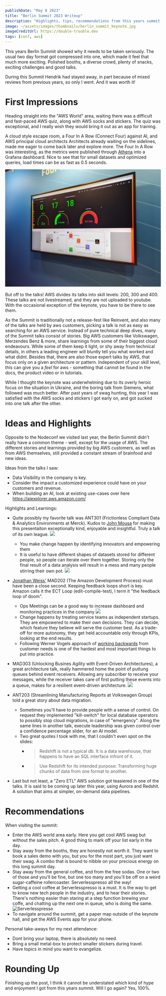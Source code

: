 ```yaml
---
publishDate: "May 8 2023"
title: "Berlin Summit 2023 Writeup"
description: "Highlights, tips, recommendations from this years summit."
image: ~/assets/images/thumbnails/berlin_summit_keynote.jpg
imageCreditUrl: https://double-trouble.dev
tags: [conf, aws]
---
```


This years Berlin Summit showed why it needs to be taken seriously. The usual two day format got
compressed into one, which made it feel that much more exciting. Polished booths, a diverse crowd,
plenty of snacks, exciting challenges and good talks.

During this Summit Hendrik had stayed away, in part because of mixed reviews from
previous years, so only I went. And it was worth it!

# First Impressions

Heading straight into the "AWS World" area, waiting there was a difficult and fast-paced AWS quiz,
along with AWS socks and stickers. The quiz was exceptional, and I really wish they would bring it
out as an app for training.

A cloud style escape room, a Four In A Row (Connect Four) against AI, and AWS principal cloud
architects Architects already waiting on the sidelines, made me eager to come back later and
explore more. The Four In A Row was interesting, as the metrics were published through
[Athena](https://docs.aws.amazon.com/athena/latest/ug/what-is.html) into a Grafana dashboard. Nice
to see that for small datasets and optimized queries, load times can be as fast as 0.5 seconds.

![4 In A Row Dashboard](/src/assets/images/berlin_summit_2023_review/berlin_summit_4_in_a_row.jpg)

But off to the talks! AWS divides its talks into skill levels: 200, 300 and 400. These talks are
not livestreamed, and they are not uploaded to youtube. With the occasional exception of the
keynote, you have to be there to see them.


As the Summit is traditionally not a release-fest like Reinvent, and also many of the talks are
held by aws customers, picking a talk is not as easy as searching for an AWS service. Instead of
pure technical deep dives, many of the Summit talks consist of stories. Big AWS customers like
Volkswagen, Merzendes Benz & more, share learnings from some of their biggest cloud
endeavours. While some of them keep it light, or shy away from technical details, in others a
leading engineer will bluntly tell you what worked and what didnt. Besides that, there are also
those expert talks by AWS, that focus only on a given architecture or pattern. Independent of
your skill level, this can give you a *feel* for aws - something that cannot be found in the docs,
the product video or in tutorials.

While I thought the keynote was underwhelming due to its overly heroic focus on the situation in
Ukraine, and the boring talk from Siemens, what followed was much better. After past years of swag
hunting, this year I was satisfied with the AWS socks and stickers I got early on, and got sucked
into one talk after the other.

# Ideas and Highlights

Opposite to the Nodeconf we visited last year, the Berlin Summit didn't really have a common
theme - well, except for the usage of AWS. The different stories and learnings provided by big AWS
customers, as well as from AWS themselves, still provided a constant stream of brainfood and new
ideas.

Ideas from the talks I saw:
- Data Visibility in the company is key.
- Consider the impact a customized experience could have on your customers and revenue.
- When building an AI, look at existing use-cases over here https://aiexplorer.aws.amazon.com/

Highlights and Learnings:
- Quite possibly my favorite talk was ANT301 (Frictionless Compliant Data & Analytics Environments
  at Merck). Kudos to [John Mousa](https://www.linkedin.com/in/johnmousa/) for making this
  presentaiton exceptionally kind, enjoyable and insightful. Truly a talk of its own league.
  ![](/src/assets/berlin_summit_2023_review/ant301_people.jpg)
  - You make change happen by identifying innovators and empowering them
  - It is useful to have different shapes of datasets stored for different people, so people can
    iterate over them together. Storing only the final result of a data analysis will result in a
    mess and many people stirring their own pot.
    ![](/src/assets/berlin_summit_2023_review/ant301_layers.jpg)
- [Jonathan Weiss'](https://www.linkedin.com/in/jonathan-weiss-26938622/) MAD202 (The Amazon
  Development Process) must have been a close second. Keeping feedback loops short is key. Amazon
  calls it the ECT Loop (edit-compile-test), I term it "the feedback loop of doom".
  - Ops Meetings can be a good way to increase dashboard and monitoring practices in the company
    ![](/src/assets/berlin_summit_2023_review/mad202_ops_meetings.jpg)
  - Change happens by treating service teams as independent startups. They are empowered to make
    their own decisions. They can decide, which feature they believe will serve the customer
    best. As a trade-off for more autonomy, they get held accountable only through KPIs, looking
    at the end results.
  - Following Werner Vogels approach of [working
    backwards](https://www.allthingsdistributed.com/2006/11/working_backwards.html) from customer
    needs is one of the hardest and most important things to put into practice.
- MAD303 (Unlocking Busines Agility with Event-Driven Architectures), a great architecture talk,
  really hammered home the point of puttung queues behind event receivers. Allowing any subscriber
  to receive your messages, while the receiver takes care of first putting these events into a
  queue, makes for a resilient event-driven architecture.
  ![](/src/assets/berlin_summit_2023_review/mad303_pattern.jpg)
- ANT203 (Streamlining Manufacturing Reports at Volkswagen Group) told a great story about data
  migration.
  - Sometimes you'll have to provide people with a sense of control. On request they implemented
    "kill-switch" for local database operators to possibly stop cloud migrations, in case of
    "emergency". Along the same lines in another talk, execute leadership was given control over a
    confidence percentage slider, for an AI model.
  - Two great quotes I took with me, that I couldn't even spot on the slides:
    - > Redshift is not a typical db. It is a data warehouse, that happens to have an SQL interface
      infront of it.
    - > Use Redshift for its intended purpose: Transforming huge chunks of data from one format to another.

- Last but not least, a "Zero ETL" AWS solution got teasiered in one of the talks. It is said to
  be coming up later this year, using Aurora and Redshit. A solution that aims at simpler,
  on-demand data pipelines.


# Recommendations

When visiting the summit:
- Enter the AWS world area early. Here you get cool AWS swag but without the sales pitch. A good
  thing to mark off your list early in the day.
- Stay away from the booths, they are honestly not worth it. They want to book a sales demo with
  you, but you for the most part, you just want their swag. A combo that is bound to nibble on
  your precious energy on this long summit day.
- Stay away from the general coffee, and from the free sodas. One or two of those and you'll be
  fine, but one too many and you'll be off on a weird sugar-caffeine
  rollercoaster. Serverlesspresso all the way!
- Getting a cool coffee at Serverlesspresso is a must. It is the way to get to know new tech
  people in the industry, and to hear their stories. There's nothing easier than staring at a step
  function brewing your coffe, and chatting up the next one in queue, who is doing the same.
  ![Serverlesspresso](/src/assets/berlin_summit_2023_review/berlin_summit_23_serverlesspresso.jpg)
- To navigate around the summit, get a paper map outside of the keynote hall, and get the AWS
  Events app for your phone.


Personal take-aways for my next attendance:
- Dont bring your laptop, there is absolutely no need.
- Bring a small metal-box to protect smaller stickers during travel.
- Have topics in mind you want to evangelize.


# Rounding Up

Finishing up the post, I think it cannot be understated which kind of hype and enjoyment I got
from this years summit. Will I go again? Yes, 100%.
